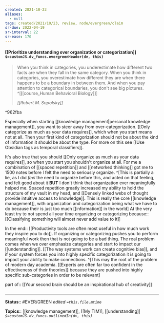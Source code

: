 ```yaml
---
created: 2021-10-23
aliases:
  - null
tags: created/2021/10/23, review, node/evergreen/claim
sr-due: 2022-04-19
sr-interval: 22
sr-ease: 170
---
```


#### [[Prioritize understanding over organization or categorization]] `$=customJS.dv_funcs.evergreenHeader(dv, this)`

> When you think in categories, you underestimate how different two facts are when they fall in the same category. When you think in categories, you overestimate how different they are when there happens to be a boundary in between them. And when you pay attention to categorical boundaries, you don't see big pictures. 
> ^[[[course_Human Behavioral Biology]]]
>
> <cite>[[Robert M. Sapolsky]]</cite>

^962fba

Especially when starting [[knowledge management|personal knowledge management]], you want to steer away from over-categorization. [[Only categorize as much as your data requires]], which when you start means not at all. Then your first kind of categorization should not be about the kind of information it should be about the type. For more on this see [[Use Obsidian tags as temporal classifiers]].

It's also true that you should [[Only organize as much as your data requires]], so when you start you shouldn't organize at all.
For me a combination of [[spaced repetition]] and [[networked thinking]] got me to 1500 notes before I felt the need to seriously organize.
^[This is partially a lie, as I did *feel* the need to organize before this, and acted on that feeling, and felt good about it **BUT** I don't think that organization ever meaningfully helped me. Spaced repetition greatly increased my ability to hold the structure of my vault in my head, and [[Densely linked webs of thought provide intuitive access to knowledge]]. This is really the core [[knowledge management]], with organization and categorization being what we have to do because their is just too much [[information]] in the world]
At the very least try to not spend all your time organizing or categorizing 
because:: [[Classifying something will almost never add value to it]]

In the end:: [[Productivity tools are often most useful in how much work they inspire you to do]].
If organizing or categorizing pushes you to perform meaningful work then that is not going to be a bad thing.
The real problem comes when we over emphasize categories and start to impact our [[understanding]].
[[The way systems work can create cognitive bias]], and if your system forces you into highly specific categorization it is going to impact your ability to make connections.
^[This may the root of the problem of modern day academia. [[Experts are often far too confident in the effectiveness of their theories]] because they are pushed into highly specific sub-categories in order to be relevant]

part of:: [[Your second brain should be an inspirational hub of creativity]]

### <hr class="footnote"/>

**Status**:: #EVER/GREEN 
*edited `=this.file.mtime`*

**Topics**:: [[knowledge management]], [[My TIM]], [[understanding]]
*`$=customJS.dv_funcs.outlinedIn(dv, this)`*
